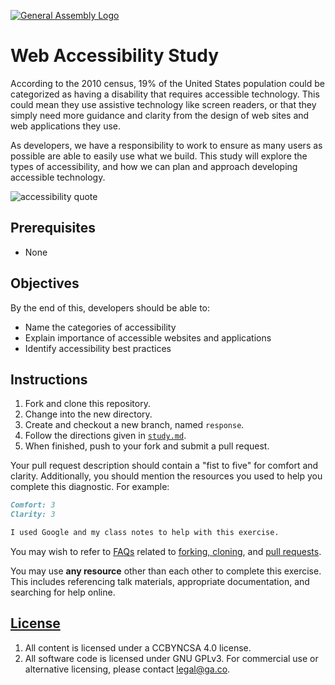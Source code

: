 [![General Assembly Logo](https://camo.githubusercontent.com/1a91b05b8f4d44b5bbfb83abac2b0996d8e26c92/687474703a2f2f692e696d6775722e636f6d2f6b6538555354712e706e67)](https://generalassemb.ly/education/web-development-immersive)

# Web Accessibility Study

According to the 2010 census, 19% of the United States population
could be categorized as having a disability that requires accessible
technology. This could mean they use assistive technology like screen readers,
or that they simply need more guidance and clarity from the design of
web sites and web applications they use.

As developers, we have a responsibility to work to ensure as many users as
possible are able to easily use what we build. This study will explore
the types of accessibility, and how we can plan and approach developing
accessible technology. 

![accessibility quote](https://media.git.generalassemb.ly/user/16103/files/de3dd300-3063-11e9-9f8b-6f59fa4e8422)

## Prerequisites

- None

## Objectives

By the end of this, developers should be able to:

- Name the categories of accessibility
- Explain importance of accessible websites and applications
- Identify accessibility best practices

## Instructions

1. Fork and clone this repository.
1. Change into the new directory.
1. Create and checkout a new branch, named `response`.
1. Follow the directions given in [`study.md`](study.md).
1. When finished, push to your fork and submit a pull request.

Your pull request description should contain a "fist to five" for comfort and
clarity. Additionally, you should mention the resources you used to help you
complete this diagnostic. For example:

```md
Comfort: 3
Clarity: 3

I used Google and my class notes to help with this exercise.
```

You may wish to refer to [FAQs](https://github.com/ga-wdi-boston/meta/wiki/)
related to [forking,
cloning](https://github.com/ga-wdi-boston/meta/wiki/ForkAndClone), and [pull
requests](https://github.com/ga-wdi-boston/meta/wiki/PullRequest).

You may use **any resource** other than each other to complete this exercise.
This includes referencing talk materials, appropriate documentation, and
searching for help online.

## [License](LICENSE)

1. All content is licensed under a CC­BY­NC­SA 4.0 license.
1. All software code is licensed under GNU GPLv3. For commercial use or
    alternative licensing, please contact legal@ga.co.
